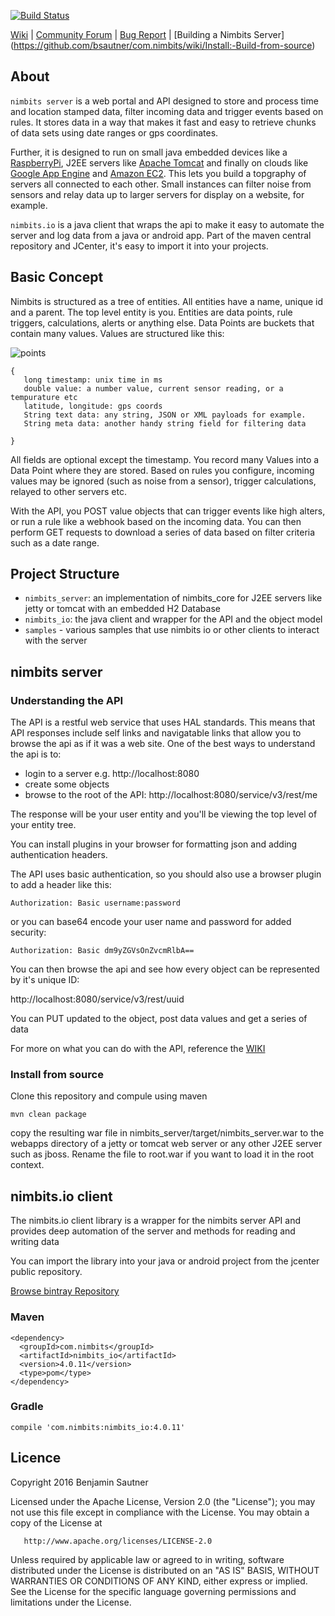 <!--[![Build Status](http://www.nimbits.com:8080/buildStatus/icon?job=nimbits_parent)](http://www.nimbits.com:8080/job/nimbits_parent/)-->
[![Build Status](http://52.86.203.20:42421/buildStatus/icon?job=nimbits)](http://54.152.79.41:42421/job/nimbits/)

[Wiki](https://github.com/bsautner/com.nimbits/wiki) | [Community Forum](https://groups.google.com/forum/#!forum/nimbits) | [Bug Report](https://github.com/bsautner/com.nimbits/issues) |
[Building a Nimbits Server] (https://github.com/bsautner/com.nimbits/wiki/Install:-Build-from-source)

## About

`nimbits server` is a web portal and API designed to store and process time and location stamped data,
filter incoming data and trigger events based on rules.  It stores data in a way that makes
it fast and easy to retrieve chunks of data sets using date ranges or gps coordinates.

Further, it is designed to run on small java embedded devices like a [RaspberryPi](https://www.raspberrypi.org/), J2EE servers like [Apache Tomcat](http://tomcat.apache.org/) and finally on clouds like [Google App Engine](https://cloud.google.com/appengine/) and [Amazon EC2](https://aws.amazon.com/ec2).  This lets you build a topgraphy of servers all connected to each other.  Small instances can filter noise from sensors and relay data up to larger servers for display on a website, for example.

`nimbits.io` is a java client that wraps the api to make it easy to automate the server
and log data from a java or android app. Part of the maven central repository and JCenter, it's easy to import it into your projects.
 



## Basic Concept

Nimbits is structured as a tree of entities. All entities have a name, unique id and a parent.  The top level entity is you. Entities are data points,
rule triggers, calculations, alerts or anything else.  Data Points are buckets that contain many values.  Values are structured like this:

![points](https://s3.amazonaws.com/com.nimbits.bucket/images/screenshots/points_screen.png)


```
{
   long timestamp: unix time in ms
   double value: a number value, current sensor reading, or a tempurature etc
   latitude, longitude: gps coords
   String text data: any string, JSON or XML payloads for example.
   String meta data: another handy string field for filtering data

}
```

All fields are optional except the timestamp.  You record many Values into a Data Point where they are stored.  Based on rules you configure, incoming
values may be ignored (such as noise from a sensor), trigger calculations, relayed to other servers etc.

With the API, you POST value objects that can trigger events like high alters, or run a rule like a webhook based on the incoming data. 
You can then perform GET requests to download a series of data based on filter criteria such as a date range.

## Project Structure
 
- `nimbits_server`: an implementation of nimbits_core for J2EE servers like jetty or tomcat with an embedded H2 Database
- `nimbits_io`: the java client and wrapper for the API and the object model
- `samples` - various samples that use nimbits io or other clients to interact with the server



## nimbits server

### Understanding the API

The API is a restful web service that uses HAL standards. This means that API responses include self links and navigatable links that allow 
you to browse the api as if it was a web site.  One of the best ways to understand the api is to:
 
- login to a server e.g. http://localhost:8080 
- create some objects
- browse to the root of the API: http://localhost:8080/service/v3/rest/me

The response will be your user entity and you'll be viewing the top level of your entity tree.

You can install plugins in your browser for formatting json and adding authentication headers. 

The API uses basic authentication, so you should also use a browser plugin to add a header like this:

`Authorization: Basic username:password`

or you can base64 encode your user name and password for added security:

`Authorization: Basic dm9yZGVsOnZvcmRlbA==`

You can then browse the api and see how every object can be represented by it's unique ID: 

http://localhost:8080/service/v3/rest/uuid

You can PUT updated to the object, post data values and get a series of data

For more on what you can do with the API, reference the [WIKI](https://github.com/bsautner/com.nimbits/wiki)


### Install from source

Clone this repository and compule using maven

```mvn clean package```

copy the resulting war file in nimbits_server/target/nimbits_server.war to the webapps directory of a jetty or tomcat web server or any other J2EE 
server such as jboss.  Rename the file to root.war if you want to load it in the root context.

## nimbits.io client

The nimbits.io client library is a wrapper for the nimbits server API and provides deep automation of the server and methods for reading and writing data

You can import the library into your java or android project from the jcenter public repository.

[Browse bintray Repository](https://bintray.com/bsautner/nimbits/com.nimbits.io/view)

### Maven
```
<dependency>
  <groupId>com.nimbits</groupId>
  <artifactId>nimbits_io</artifactId>
  <version>4.0.11</version>
  <type>pom</type>
</dependency>
```

### Gradle

```compile 'com.nimbits:nimbits_io:4.0.11'```

## Licence

Copyright 2016 Benjamin Sautner

   Licensed under the Apache License, Version 2.0 (the "License");
   you may not use this file except in compliance with the License.
   You may obtain a copy of the License at

       http://www.apache.org/licenses/LICENSE-2.0

   Unless required by applicable law or agreed to in writing, software
   distributed under the License is distributed on an "AS IS" BASIS,
   WITHOUT WARRANTIES OR CONDITIONS OF ANY KIND, either express or implied.
   See the License for the specific language governing permissions and
   limitations under the License.

